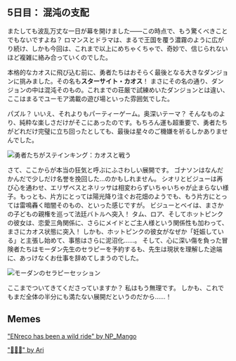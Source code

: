 <!-- title: 混沌の支配 -->

## 5日目： 混沌の支配

またしても波乱万丈な一日が幕を開けました――この時点で、もう驚くべきことでもないですよね？
ロマンスとドラマは、まるで王国を覆う濃霧のように広がり続け、しかも今回は、これまで以上にめちゃくちゃで、奇妙で、信じられないほど複雑に絡み合っていくのでした。

本格的なカオスに飛び込む前に、勇者たちはおそらく最後となる大きなダンジョンに挑みました。その名も**スターサイト・カオス**！
まさにその名の通り、ダンジョンの中は混沌そのもの。これまでの荘厳で試練めいたダンジョンとは違い、ここはまるでユーモア満載の遊び場といった雰囲気でした。

パズル？ いいえ、それよりもパーティーゲーム。奥深いテーマ？ そんなものより、純粋な楽しさだけがそこにあったのです。もちろん運も超重要で、勇者たちがどれだけ完璧に立ち回ったとしても、最後は星々のご機嫌を祈るしかありませんでした。

![勇者たちがステインキング：カオスと戦う](/images-opt/chaos-opt.webp)

さて、ここからが本当の狂気と呼ぶにふさわしい展開です。
ゴナソンはなんだかんだで少しだけ名誉を挽回した…のかもしれません。
シオリとビジューは再び心を通わせ、エリザベスとネリッサは相変わらずいちゃいちゃが止まらない様子。もっとも、片方にとっては陽光降り注ぐお花畑のようでも、もう片方にとっては雷鳴轟く暗闇そのもの、といった感じですが。
ビジューとベイは、まさかの子どもの親権を巡って法廷バトルへ突入！
タム、ロア、そしてホットピンクの彼女は、恋愛三角関係に、さらにメイドとご主人様という関係性も加わって、まさにカオス状態に突入！ しかも、ホットピンクの彼女がなぜか「妊娠している」と主張し始めて、事態はさらに泥沼化……。
そして、心に深い傷を負った冒険者たちはモーダン先生のセラピーを予約するも、先生は現状を理解した途端に、あっけなくお仕事を辞めてしまうのでした。

![モーダンのセラピーセッション](/images-opt/therapy-opt.webp)

ここまでついてきてくださっていますか？ 私はもう無理です。
しかも、これでもまだ全体の半分にも満たない展開だというのだから……！

## Memes

["ENreco has been a wild ride" by NP_Mango](https://x.com/NP_Mango/status/1920560933287403536)

<!-- bijou, bae, irys, mococo -->

["🧡🫡💗" by Ari](https://x.com/jeongyeonhands/status/1920309071036457109)

<!-- kiara, gigi, raora, calli -->